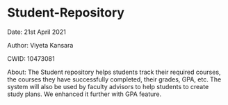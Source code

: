 # Student-Repository
Date: 21st April 2021

Author: Viyeta Kansara

CWID: 10473081

About: The Student repository helps students track their required courses, the courses they have successfully completed, their grades,  GPA, etc.  The system will also be used by faculty advisors to help students to create study plans. We enhanced it further with GPA feature.